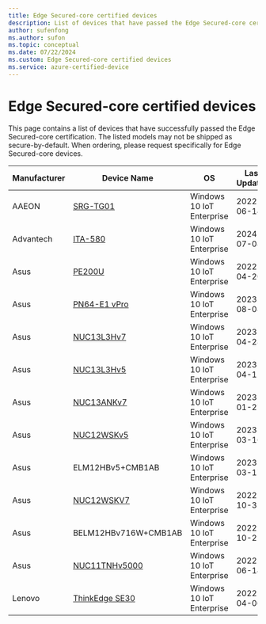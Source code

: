 ```yaml
---
title: Edge Secured-core certified devices
description: List of devices that have passed the Edge Secured-core certifications
author: sufenfong
ms.author: sufon
ms.topic: conceptual 
ms.date: 07/22/2024  
ms.custom: Edge Secured-core certified devices
ms.service: azure-certified-device
---
```


# Edge Secured-core certified devices
This page contains a list of devices that have successfully passed the Edge Secured-core certification. The listed models may not be shipped as secure-by-default. When ordering, please request specifically for Edge Secured-core devices. 

|Manufacturer|Device Name|OS|Last Updated|
---|---|---|---
|AAEON|[SRG-TG01](https://newdata.aaeon.com.tw/DOWNLOAD/2014%20datasheet/Systems/SRG-TG01.pdf)|Windows 10 IoT Enterprise|2022-06-14|
|Advantech|[ITA-580](https://www.advantech.com/en-eu/products/5130beef-2b81-41f7-a89b-2c43c1f2b6e9/ita-580/mod_bf7b0383-e6b2-49d7-9181-b6fc752e188b)|Windows 10 IoT Enterprise|2024-07-08|
|Asus|[PE200U](https://www.asus.com/networking-iot-servers/aiot-industrial-solutions/embedded-computers-edge-ai-systems/pe200u/)|Windows 10 IoT Enterprise|2022-04-20|
|Asus|[PN64-E1 vPro](https://www.asus.com/ca-en/displays-desktops/mini-pcs/pn-series/asus-expertcenter-pn64-e1/)|Windows 10 IoT Enterprise|2023-08-08|
|Asus|[NUC13L3Hv7](https://www.asus.com/us/displays-desktops/nucs/nuc-mini-pcs/asus-nuc-13-pro/)|Windows 10 IoT Enterprise|2023-04-28|
|Asus|[NUC13L3Hv5](https://www.asus.com/us/displays-desktops/nucs/nuc-mini-pcs/asus-nuc-13-pro/)|Windows 10 IoT Enterprise|2023-04-12|
|Asus|[NUC13ANKv7](https://www.asus.com/us/displays-desktops/nucs/nuc-mini-pcs/asus-nuc-13-pro/)|Windows 10 IoT Enterprise|2023-01-27|
|Asus|[NUC12WSKv5](https://www.asus.com/us/displays-desktops/nucs/nuc-kits/asus-nuc-12-pro/)|Windows 10 IoT Enterprise|2023-03-16|
|Asus|ELM12HBv5+CMB1AB|Windows 10 IoT Enterprise|2023-03-17|
|Asus|[NUC12WSKV7](https://www.asus.com/us/displays-desktops/nucs/nuc-kits/asus-nuc-12-pro/)|Windows 10 IoT Enterprise|2022-10-31|
|Asus|BELM12HBv716W+CMB1AB|Windows 10 IoT Enterprise|2022-10-25|
|Asus|[NUC11TNHv5000](https://www.asus.com/us/displays-desktops/nucs/nuc-kits/nuc-11-pro-kit/)|Windows 10 IoT Enterprise|2022-06-14|
|Lenovo|[ThinkEdge SE30](https://www.lenovo.com/us/en/p/desktops/thinkedge/thinkedge-se30/len102c0004)|Windows 10 IoT Enterprise|2022-04-06|
